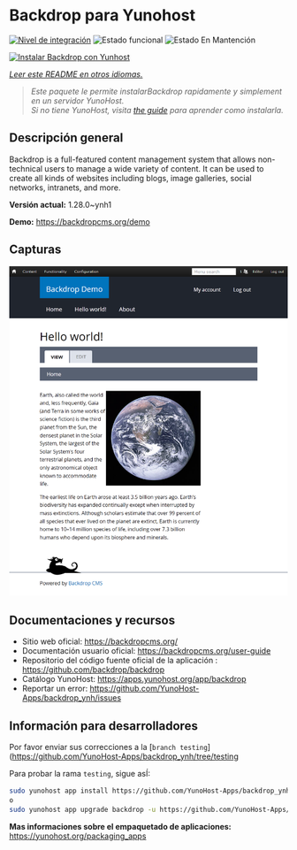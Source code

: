 <!--
Este archivo README esta generado automaticamente<https://github.com/YunoHost/apps/tree/master/tools/readme_generator>
No se debe editar a mano.
-->

# Backdrop para Yunohost

[![Nivel de integración](https://dash.yunohost.org/integration/backdrop.svg)](https://dash.yunohost.org/appci/app/backdrop) ![Estado funcional](https://ci-apps.yunohost.org/ci/badges/backdrop.status.svg) ![Estado En Mantención](https://ci-apps.yunohost.org/ci/badges/backdrop.maintain.svg)

[![Instalar Backdrop con Yunhost](https://install-app.yunohost.org/install-with-yunohost.svg)](https://install-app.yunohost.org/?app=backdrop)

*[Leer este README en otros idiomas.](./ALL_README.md)*

> *Este paquete le permite instalarBackdrop rapidamente y simplement en un servidor YunoHost.*  
> *Si no tiene YunoHost, visita [the guide](https://yunohost.org/install) para aprender como instalarla.*

## Descripción general

Backdrop is a full-featured content management system that allows non-technical users to manage a wide variety of content. It can be used to create all kinds of websites including blogs, image galleries, social networks, intranets, and more.


**Versión actual:** 1.28.0~ynh1

**Demo:** <https://backdropcms.org/demo>

## Capturas

![Captura de Backdrop](./doc/screenshots/Hello_world.png)

## Documentaciones y recursos

- Sitio web oficial: <https://backdropcms.org/>
- Documentación usuario oficial: <https://backdropcms.org/user-guide>
- Repositorio del código fuente oficial de la aplicación : <https://github.com/backdrop/backdrop>
- Catálogo YunoHost: <https://apps.yunohost.org/app/backdrop>
- Reportar un error: <https://github.com/YunoHost-Apps/backdrop_ynh/issues>

## Información para desarrolladores

Por favor enviar sus correcciones a la [`branch testing`](https://github.com/YunoHost-Apps/backdrop_ynh/tree/testing

Para probar la rama `testing`, sigue asÍ:

```bash
sudo yunohost app install https://github.com/YunoHost-Apps/backdrop_ynh/tree/testing --debug
o
sudo yunohost app upgrade backdrop -u https://github.com/YunoHost-Apps/backdrop_ynh/tree/testing --debug
```

**Mas informaciones sobre el empaquetado de aplicaciones:** <https://yunohost.org/packaging_apps>
